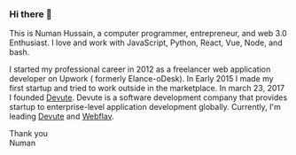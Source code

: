 ### Hi there 👋
This is Numan Hussain, a computer programmer, entrepreneur, and web 3.0 Enthusiast. I love and work with JavaScript, Python, React,  Vue, Node, and bash. 

I started my professional career in 2012 as a freelancer web application developer on Upwork ( formerly Elance-oDesk). In Early 2015 I made my first startup and tried to work outside in the marketplace. In march 23, 2017 I founded <a href="https://www.devute.com" target="_blank">Devute</a>. Devute is a software development company that provides startup to enterprise-level application development globally. Currently, I'm leading <a href="https://www.devute.com" target="_blank">Devute</a> and  <a href="https://www.webflav.com" target="_blank">Webflav</a>.



Thank you <br/>
Numan
